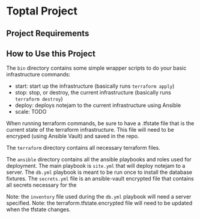 Toptal Project
==============

Project Requirements
--------------------


How to Use this Project
-----------------------

The `bin` directory contains some simple wrapper scripts to do your basic infrastructure commands: 
 - start: start up the infrastructure (basically runs `terraform apply`)
 - stop: stop, or destroy, the current infrastructure (basically runs `terraform destroy`)
 - deploy: deploys notejam to the current infrastructure using Ansible
 - scale: TODO

When running terraform commands, be sure to have a .tfstate file that is the current state of the terraform infrastructure. This file will need to be encryped (using Ansible Vault) and saved in the repo.

The `terraform` directory contains all necessary terraform files.

The `ansible` directory contains all the ansible playbooks and roles used for deployment.
The main playbook is `site.yml` that will deploy notejam to a server. The `db.yml` playbook is meant to be run once to install the database fixtures.
The `secrets.yml` file is an ansible-vault encrypted file that contains all secrets necessary for the 

Note: the `inventory` file used during the `db.yml` playbook will need a server specified.
Note: the terraform.tfstate.encrypted file will need to be updated when the tfstate changes.


